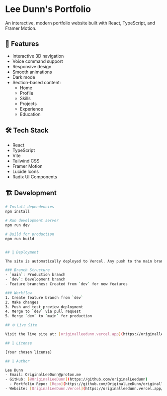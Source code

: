 # Lee Dunn's Portfolio

An interactive, modern portfolio website built with React, TypeScript, and Framer Motion.

## 🚀 Features

- Interactive 3D navigation
- Voice command support
- Responsive design
- Smooth animations
- Dark mode
- Section-based content:
  - Home
  - Profile
  - Skills
  - Projects
  - Experience
  - Education

## 🛠️ Tech Stack

- React
- TypeScript
- Vite
- Tailwind CSS
- Framer Motion
- Lucide Icons
- Radix UI Components

## 🏗️ Development
```bash
# Install dependencies
npm install

# Run development server
npm run dev

# Build for production
npm run build


## 🔄 Deployment

The site is automatically deployed to Vercel. Any push to the main branch triggers a new deployment.

### Branch Structure
- `main`: Production branch
- `dev`: Development branch
- Feature branches: Created from `dev` for new features

### Workflow
1. Create feature branch from `dev`
2. Make changes
3. Push and test preview deployment
4. Merge to `dev` via pull request
5. Merge `dev` to `main` for production

## 🌐 Live Site

Visit the live site at: [originalleedunn.vercel.app](https://originalleedunn.vercel.app/)

## 📝 License

[Your chosen license]

## 👤 Author

Lee Dunn
- Email: OriginalLeeDunn@proton.me
- GitHub: [@OriginalLeeDunn](https://github.com/originalLeedunn)
  - Portfolio Repo: [Repo](https://github.com/OriginalLeeDunn/originalleedunn.me)
- Website: [OriginalLeeDunn.Vercel](https://originalleedunn.vercel.app/)
